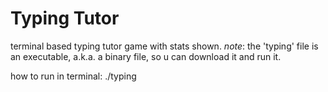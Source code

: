 # Typing Tutor

terminal based typing tutor game with stats shown.
*note*: the 'typing' file is an executable, a.k.a. a binary file, so u can download it and run it.

how to run in terminal: ./typing
